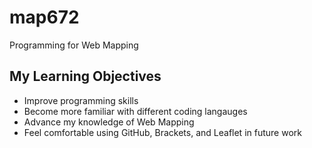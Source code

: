 # map672
Programming for Web Mapping

## My Learning Objectives

- Improve programming skills
- Become more familiar with different coding langauges 
- Advance my knowledge of Web Mapping
- Feel comfortable using GitHub, Brackets, and Leaflet in future work
